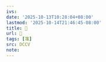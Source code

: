 ```yaml
---
ivs:
date: '2025-10-13T10:28:04+08:00'
lastmod: '2025-10-14T21:46:45-08:00'
title: 􄲮
url: 􄲮
tags: [菚]
src: DCCV
note:
---
```

